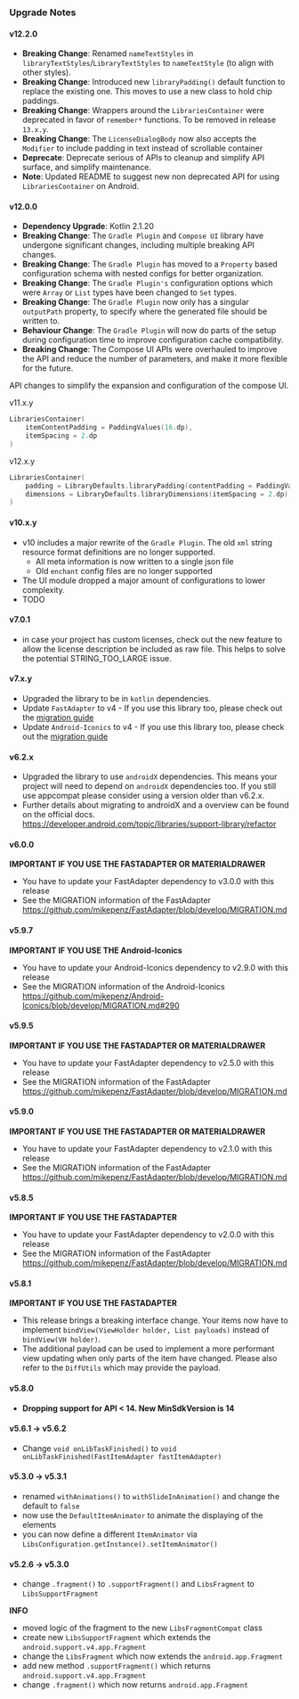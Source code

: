 ### Upgrade Notes

#### v12.2.0

- **Breaking Change**: Renamed `nameTextStyles` in `libraryTextStyles`/`LibraryTextStyles` to `nameTextStyle` (to align with other styles).
- **Breaking Change**: Introduced new `libraryPadding()` default function to replace the existing one. This moves to use a new class to hold chip paddings.
- **Breaking Change**: Wrappers around the `LibrariesContainer` were deprecated in favor of `remember*` functions. To be removed in release `13.x.y`.
- **Breaking Change**: The `LicenseDialogBody` now also accepts the `Modifier` to include padding in text instead of scrollable container
- **Deprecate**: Deprecate serious of APIs to cleanup and simplify API surface, and simplify maintenance.
- **Note**: Updated README to suggest new non deprecated API for using `LibrariesContainer` on Android.

#### v12.0.0

- **Dependency Upgrade**: Kotlin 2.1.20
- **Breaking Change**: The `Gradle Plugin` and `Compose UI` library have undergone significant changes, including multiple breaking API changes.
- **Breaking Change**: The `Gradle Plugin` has moved to a `Property` based configuration schema with nested configs for better organization.
- **Breaking Change**: The `Gradle Plugin's` configuration options which were `Array` or `List` types have been changed to `Set` types.
- **Breaking Change**: The `Gradle Plugin` now only has a singular `outputPath` property, to specify where the generated file should be written to.
- **Behaviour Change**: The `Gradle Plugin` will now do parts of the setup during configuration time to improve configuration cache compatibility.
- **Breaking Change**: The Compose UI APIs were overhauled to improve the API and reduce the number of parameters, and make it more flexible for the future.

API changes to simplify the expansion and configuration of the compose UI.

v11.x.y

```kotlin
LibrariesContainer(
    itemContentPadding = PaddingValues(16.dp),
    itemSpacing = 2.dp
)
```

v12.x.y

```kotlin
LibrariesContainer(
    padding = LibraryDefaults.libraryPadding(contentPadding = PaddingValues(16.dp)),
    dimensions = LibraryDefaults.libraryDimensions(itemSpacing = 2.dp),
)
```

#### v10.x.y

* v10 includes a major rewrite of the `Gradle Plugin`. The old `xml` string resource format
  definitions are no longer supported.
    * All meta information is now written to a single json file
    * Old `enchant` config files are no longer supported
* The UI module dropped a major amount of configurations to lower complexity.
* TODO

#### v7.0.1

* in case your project has custom licenses, check out the new feature to allow the license
  description be included as raw file. This helps to solve the potential STRING_TOO_LARGE issue.

#### v7.x.y

* Upgraded the library to be in `kotlin` dependencies.
* Update `FastAdapter` to v4 - If you use this library too, please check out
  the [migration guide](https://github.com/mikepenz/FastAdapter/blob/develop/MIGRATION.md)
* Update `Android-Iconics` to v4 - If you use this library too, please check out
  the [migration guide](https://github.com/mikepenz/Android-Iconics/blob/develop/MIGRATION.md)

#### v6.2.x

* Upgraded the library to use `androidX` dependencies. This means your project will need to depend
  on `androidX` dependencies too. If you still use appcompat please consider using a version older
  than v6.2.x.
* Further details about migrating to androidX and a overview can be found on the official
  docs. https://developer.android.com/topic/libraries/support-library/refactor

#### v6.0.0

**IMPORTANT IF YOU USE THE FASTADAPTER OR MATERIALDRAWER**

* You have to update your FastAdapter dependency to v3.0.0 with this release
* See the MIGRATION information of the
  FastAdapter https://github.com/mikepenz/FastAdapter/blob/develop/MIGRATION.md

#### v5.9.7

**IMPORTANT IF YOU USE THE Android-Iconics**

* You have to update your Android-Iconics dependency to v2.9.0 with this release
* See the MIGRATION information of the
  Android-Iconics https://github.com/mikepenz/Android-Iconics/blob/develop/MIGRATION.md#290

#### v5.9.5

**IMPORTANT IF YOU USE THE FASTADAPTER OR MATERIALDRAWER**

* You have to update your FastAdapter dependency to v2.5.0 with this release
* See the MIGRATION information of the
  FastAdapter https://github.com/mikepenz/FastAdapter/blob/develop/MIGRATION.md

#### v5.9.0

**IMPORTANT IF YOU USE THE FASTADAPTER OR MATERIALDRAWER**

* You have to update your FastAdapter dependency to v2.1.0 with this release
* See the MIGRATION information of the
  FastAdapter https://github.com/mikepenz/FastAdapter/blob/develop/MIGRATION.md

#### v5.8.5

**IMPORTANT IF YOU USE THE FASTADAPTER**

* You have to update your FastAdapter dependency to v2.0.0 with this release
* See the MIGRATION information of the
  FastAdapter https://github.com/mikepenz/FastAdapter/blob/develop/MIGRATION.md

#### v5.8.1

**IMPORTANT IF YOU USE THE FASTADAPTER**

* This release brings a breaking interface change. Your items now have to implement
  `bindView(ViewHolder holder, List payloads)` instead of `bindView(VH holder)`.
* The additional payload can be used to implement a more performant view updating when only parts of
  the item have changed. Please also refer to the `DiffUtils` which may provide the payload.

#### v5.8.0

* **Dropping support for API < 14. New MinSdkVersion is 14**

#### v5.6.1 -> v5.6.2

* Change `void onLibTaskFinished()` to `void onLibTaskFinished(FastItemAdapter fastItemAdapter)`

#### v5.3.0 -> v5.3.1

* renamed `withAnimations()` to `withSlideInAnimation()` and change the default to `false`
* now use the `DefaultItemAnimator` to animate the displaying of the elements
* you can now define a different `ItemAnimator` via
  `LibsConfiguration.getInstance().setItemAnimator()`

#### v5.2.6 -> v5.3.0

* change `.fragment()` to `.supportFragment()` and `LibsFragment` to `LibsSupportFragment`

**INFO**

* moved logic of the fragment to the new `LibsFragmentCompat` class
* create new `LibsSupportFragment` which extends the `android.support.v4.app.Fragment`
* change the `LibsFragment` which now extends the `android.app.Fragment`
* add new method `.supportFragment()` which returns `android.support.v4.app.Fragment`
* change `.fragment()` which now returns `android.app.Fragment`
